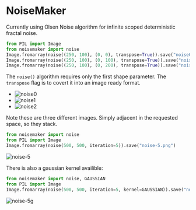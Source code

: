 # NoiseMaker

Currently using Olsen Noise algorithm for infinite scoped deterministic fractal noise.

```python
from PIL import Image
from noisemaker import noise
Image.fromarray(noise((250, 100), (0, 0), transpose=True)).save("noise0.png")
Image.fromarray(noise((250, 100), (0, 100), transpose=True)).save("noise1.png")
Image.fromarray(noise((250, 100), (0, 200), transpose=True)).save("noise2.png")
```

The `noise()` algorithm requires only the first shape parameter. The `transpose` flag is to covert it into an image ready format.

* ![noise0](https://user-images.githubusercontent.com/3302478/101229669-34737000-3656-11eb-9820-2e18fae18918.png)
* ![noise1](https://user-images.githubusercontent.com/3302478/101229676-4523e600-3656-11eb-8ce1-74062438f93b.png)
* ![noise2](https://user-images.githubusercontent.com/3302478/101229681-48b76d00-3656-11eb-8641-8cb1cdd680ee.png)

Note these are three different images. Simply adjacent in the requested space, so they stack.


```python
from noisemaker import noise
from PIL import Image
Image.fromarray(noise(500, 500, iteration=5)).save("noise-5.png")
```

![noise-5](https://user-images.githubusercontent.com/3302478/101246313-5c4eec00-36c7-11eb-9d4f-49e4d080ddca.png)


There is also a gaussian kernel availible:

```python
from noisemaker import noise, GAUSSIAN
from PIL import Image
Image.fromarray(noise(500, 500, iteration=5, kernel=GAUSSIAN)).save("noise-5g.png")
```

![noise-5g](https://user-images.githubusercontent.com/3302478/101246329-738dd980-36c7-11eb-8419-89d7b9379207.png)
